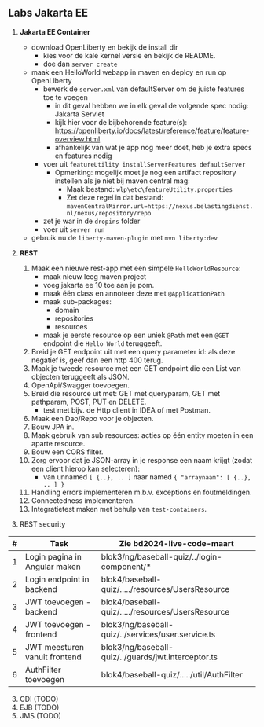 ## Labs Jakarta EE

1. **Jakarta EE Container**
	- download OpenLiberty en bekijk de install dir	
		- kies voor de kale kernel versie en bekijk de README.
		- doe dan `server create`
	- maak een HelloWorld webapp in maven en deploy en run op OpenLiberty
		- bewerk de `server.xml` van defaultServer om de juiste features toe te voegen
          - in dit geval hebben we in elk geval de volgende spec nodig: Jakarta Servlet
          - kijk hier voor de bijbehorende feature(s): https://openliberty.io/docs/latest/reference/feature/feature-overview.html
          - afhankelijk van wat je app nog meer doet, heb je extra specs en features nodig 
		- voer uit `featureUtility installServerFeatures defaultServer`
          - Opmerking: mogelijk moet je nog een artifact repository instellen als je niet bij maven central mag:
            - Maak bestand: `wlp\etc\featureUtility.properties`
            - Zet deze regel in dat bestand: \
              `mavenCentralMirror.url=https://nexus.belastingdienst.nl/nexus/repository/repo`
		- zet je war in de `dropins` folder
		- voer uit `server run`
	- gebruik nu de `liberty-maven-plugin` met `mvn liberty:dev`

2. **REST**
    1. Maak een nieuwe rest-app met een simpele `HelloWorldResource`:
       - maak nieuw leeg maven project
       - voeg jakarta ee 10 toe aan je pom.
       - maak één class en annoteer deze met `@ApplicationPath`
       - maak sub-packages:
           - domain
           - repositories
           - resources
       - maak je eerste resource op een uniek `@Path` met een `@GET` endpoint die `Hello World` teruggeeft.
    2. Breid je GET endpoint uit met een query parameter id: als deze negatief is, geef dan een http 400 terug.
    3. Maak je tweede resource met een GET endpoint die een List van objecten teruggeeft als JSON.
    4. OpenApi/Swagger toevoegen.
    5. Breid die resource uit met: GET met queryparam, GET met pathparam, POST, PUT en DELETE.
       - test met bijv. de Http client in IDEA of met Postman.
    6. Maak een Dao/Repo voor je objecten.
    7. Bouw JPA in.
    8. Maak gebruik van sub resources: acties op één entity moeten in een aparte resource.
    9. Bouw een CORS filter.
    10. Zorg ervoor dat je JSON-array in je response een naam krijgt (zodat een client hierop kan selecteren): 
        - van unnamed `[ {..}, .. ]` naar named `{ "arraynaam": [ {..}, .. ] }`
    11. Handling errors implementeren m.b.v. exceptions en foutmeldingen.
    12. Connectedness implementeren.
    13. Integratietest maken met behulp van `test-containers`.


3. REST security

| # | Task                          | Zie bd2024-live-code-maart                          |
|---|-------------------------------|-----------------------------------------------------|
| 1 | Login pagina in Angular maken | blok3/ng/baseball-quiz/../login-component/*         |
| 2 | Login endpoint in backend     | blok4/baseball-quiz/...../resources/UsersResource   |
| 3 | JWT toevoegen - backend       | blok4/baseball-quiz/...../resources/UsersResource   |
| 4 | JWT toevoegen - frontend      | blok3/ng/baseball-quiz/../services/user.service.ts  |
| 5 | JWT meesturen vanuit frontend | blok3/ng/baseball-quiz/../guards/jwt.interceptor.ts |
| 6 | AuthFilter toevoegen          | blok4/baseball-quiz/...../util/AuthFilter           |

3. CDI (TODO)
4. EJB (TODO)
5. JMS (TODO)
